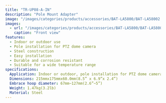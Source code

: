 ```yaml
---
title: "TR-UP08-A-IN"
description: "Pole Mount Adapter"
image: "/images/categories/products/accessories/BAT-LA5800/BAT-LA58002.png"
images:
  - url: "/images/categories/products/accessories/BAT-LA5800/BAT-LA58002.png"
    caption: "Front view"
features:
  - Indoor or outdoor use
  - Pole installation for PTZ dome camera
  - Steel construction
  - Easy installation
  - Durable and corrosion resistant
  - Suitable for a wide temperature range
specifications:
  Application: Indoor or outdoor, pole installation for PTZ dome camera
  Dimensions: 215mmx175mmx60.0mm(8.5” x 6.9”x 2.4”)
  Embrace hoop diameter: 67mm~127mm(2.6”~5”)
  Weight: 1.47kg(3.2lb)
  Material: Steel
---
```

